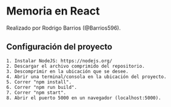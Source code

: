 # Memoria en React
Realizado por Rodrigo Barrios (@Barrios596).

## Configuración del proyecto

	1. Instalar NodeJS: https://nodejs.org/
	2. Descargar el archivo comprimido del repositorio.
	3. Descomprimir en la ubicación que se desee.
	4. Abrir una terminal/consola en la ubicación del proyecto.
	5. Correr "npm install".
	6. Correr "npm run build".
	7. Correr "npm start".
	8. Abrir el puerto 5000 en un navegador (localhost:5000).
